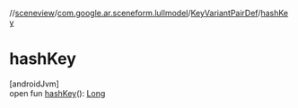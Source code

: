 //[sceneview](../../../index.md)/[com.google.ar.sceneform.lullmodel](../index.md)/[KeyVariantPairDef](index.md)/[hashKey](hash-key.md)

# hashKey

[androidJvm]\
open fun [hashKey](hash-key.md)(): [Long](https://kotlinlang.org/api/latest/jvm/stdlib/kotlin/-long/index.html)
